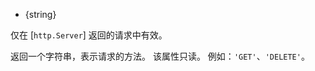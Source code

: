 <!-- YAML
added: v0.1.1
-->

* {string}

仅在 [`http.Server`] 返回的请求中有效。

返回一个字符串，表示请求的方法。
该属性只读。
例如：`'GET'`、`'DELETE'`。

